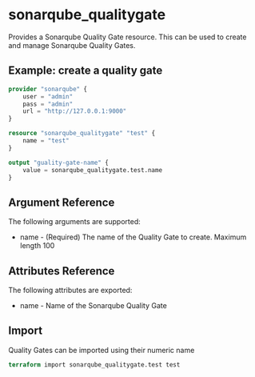 # sonarqube_qualitygate
Provides a Sonarqube Quality Gate resource. This can be used to create and manage Sonarqube Quality Gates.

## Example: create a quality gate
```terraform
provider "sonarqube" {
    user = "admin"
    pass = "admin" 
    url = "http://127.0.0.1:9000"
}

resource "sonarqube_qualitygate" "test" {
    name = "test"
}

output "guality-gate-name" {
    value = sonarqube_qualitygate.test.name
}
```

## Argument Reference
The following arguments are supported:

- name - (Required) The name of the Quality Gate to create. Maximum length 100

## Attributes Reference
The following attributes are exported:

- name - Name of the Sonarqube Quality Gate

## Import 
Quality Gates can be imported using their numeric name

```terraform
terraform import sonarqube_qualitygate.test test
```

